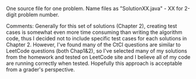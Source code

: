 One source file for one problem.
Name files as "SolutionXX.java" - XX for 2-digit problem number.


Comments: Generally for this set of solutions (Chapter 2), creating test cases is somewhat even more time consuming than writing the algorithm code, thus I decided not to include specific test cases for each solutions in Chapter 2. However, I've found many of the CtCI questions are similar to LeetCode questions (both Chap1&2), so I've selected many of my solutions from the homework and tested on LeetCode site and I believe all of my code are running correctly when tested. Hopefully this approach is acceptable from a grader's perspective.

